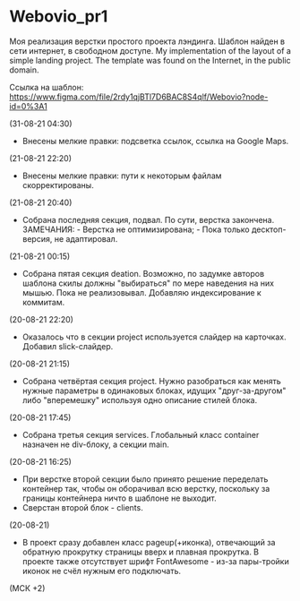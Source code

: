 # Webovio_pr1
Моя реализация верстки простого проекта лэндинга. Шаблон найден в сети интернет, в свободном доступе.
My implementation of the layout of a simple landing project. The template was found on the Internet, in the public domain.

Ссылка на шаблон: https://www.figma.com/file/2rdy1qjBTl7D6BAC8S4qlf/Webovio?node-id=0%3A1


(31-08-21 04:30)
- Внесены мелкие правки: подсветка ссылок, ссылка на Google Maps.

(21-08-21 22:20)
- Внесены мелкие правки: пути к некоторым файлам скорректированы.

(21-08-21 20:40)
- Собрана последняя секция, подвал. По сути, верстка закончена.
ЗАМЕЧАНИЯ: - Верстка не оптимизирована;
           - Пока только десктоп-версия, не адаптировал.

(21-08-21 00:15)
- Собрана пятая секция deation. Возможно, по задумке авторов шаблона скилы должны "выбираться" по мере наведения на них мышью. Пока не реализовывал. Добавляю индексирование к коммитам.


(20-08-21 22:20)
- Оказалось что в секции project используется слайдер на карточках. Добавил slick-слайдер.


(20-08-21 21:15)
- Собрана четвёртая секция project. Нужно разобраться как менять нужные параметры в одинаковых блоках, идущих "друг-за-другом" либо "вперемешку" используя одно описание стилей блока.


(20-08-21 17:45)
- Собрана третья секция services. Глобальный класс container назначен не div-блоку, а секции main.


(20-08-21 16:25)
- При верстке второй секции было принято решение переделать контейнер так, чтобы он оборачивал всю верстку, поскольку за границы контейнера ничто в шаблоне не выходит.
- Сверстан второй блок - clients.

(20-08-21)
- В проект сразу добавлен класс pageup(+иконка), отвечающий за обратную прокрутку страницы вверх и плавная прокрутка. В проекте также отсутствует шрифт FontAwesome - из-за пары-тройки иконок не счёл нужным его подключать.

(МСК +2)
